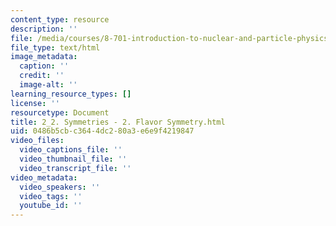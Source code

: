 ```yaml
---
content_type: resource
description: ''
file: /media/courses/8-701-introduction-to-nuclear-and-particle-physics-fall-2020/2_2-symmetries-2-flavor-symmetry.html
file_type: text/html
image_metadata:
  caption: ''
  credit: ''
  image-alt: ''
learning_resource_types: []
license: ''
resourcetype: Document
title: 2_2. Symmetries - 2. Flavor Symmetry.html
uid: 0486b5cb-c364-4dc2-80a3-e6e9f4219847
video_files:
  video_captions_file: ''
  video_thumbnail_file: ''
  video_transcript_file: ''
video_metadata:
  video_speakers: ''
  video_tags: ''
  youtube_id: ''
---
```

